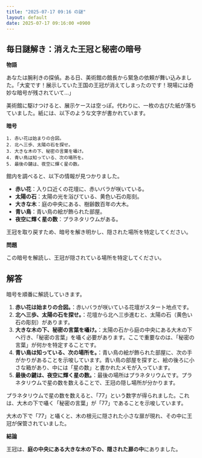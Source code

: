 ```yaml
---
title: "2025-07-17 09:16 の謎"
layout: default
date: 2025-07-17 09:16:00 +0900
---
```

## 毎日謎解き：消えた王冠と秘密の暗号

**物語**

あなたは腕利きの探偵。ある日、美術館の館長から緊急の依頼が舞い込みました。「大変です！展示していた王国の王冠が消えてしまったのです！現場には奇妙な暗号が残されていて…」

美術館に駆けつけると、展示ケースは空っぽ。代わりに、一枚の古びた紙が落ちていました。紙には、以下のような文字が書かれています。

**暗号**

```
1. 赤い花は始まりの合図。
2. 北へ三歩、太陽の石を探せ。
3. 大きな木の下、秘密の言葉を囁け。
4. 青い鳥は知っている、次の場所を。
5. 最後の鍵は、夜空に輝く星の数。
```

館内を調べると、以下の情報が見つかりました。

*   **赤い花**：入り口近くの花壇に、赤いバラが咲いている。
*   **太陽の石**：太陽の光を浴びている、黄色い石の彫刻。
*   **大きな木**：庭の中央にある、樹齢数百年の大木。
*   **青い鳥**：青い鳥の絵が飾られた部屋。
*   **夜空に輝く星の数**：プラネタリウムがある。

王冠を取り戻すため、暗号を解き明かし、隠された場所を特定してください。

**問題**

この暗号を解読し、王冠が隠されている場所を特定してください。

## 解答

暗号を順番に解読していきます。

1.  **赤い花は始まりの合図。**：赤いバラが咲いている花壇がスタート地点です。
2.  **北へ三歩、太陽の石を探せ。**：花壇から北へ三歩進むと、太陽の石（黄色い石の彫刻）があります。
3.  **大きな木の下、秘密の言葉を囁け。**：太陽の石から庭の中央にある大木の下へ行き、「秘密の言葉」を囁く必要があります。ここで重要なのは、「秘密の言葉」が何かを特定することです。
4.  **青い鳥は知っている、次の場所を。**：青い鳥の絵が飾られた部屋に、次の手がかりがあることを示唆しています。青い鳥の部屋を探すと、絵の後ろに小さな箱があり、中には「星の数」と書かれたメモが入っています。
5.  **最後の鍵は、夜空に輝く星の数。**：最後の場所はプラネタリウムです。プラネタリウムで星の数を数えることで、王冠の隠し場所が分かります。

プラネタリウムで星の数を数えると、「77」という数字が得られました。これは、大木の下で囁く「秘密の言葉」が「77」であることを示唆しています。

大木の下で「77」と囁くと、木の根元に隠された小さな扉が現れ、その中に王冠が保管されていました。

**結論**

王冠は、**庭の中央にある大きな木の下の、隠された扉の中**にありました。
